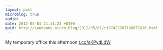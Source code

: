 ```yaml
---
layout: post
microblog: true
audio: 
date: 2012-05-01 21:31:23 +0100
guid: http://samdeane.micro.blog/2012/05/01/t197422987186671616.html
---
```

My temporary office this afternoon [t.co/sKPydLdW](http://t.co/sKPydLdW)
